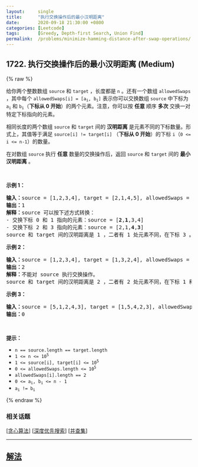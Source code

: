 ```yaml
---
layout:     single
title:      "执行交换操作后的最小汉明距离"
date:       2020-09-18 21:30:00 +0800
categories: [Leetcode]
tags:       [Greedy, Depth-first Search, Union Find]
permalink:  /problems/minimize-hamming-distance-after-swap-operations/
---
```


## 1722. 执行交换操作后的最小汉明距离 (Medium)

{% raw %}

<p>给你两个整数数组 <code>source</code> 和 <code>target</code> ，长度都是 <code>n</code> 。还有一个数组 <code>allowedSwaps</code> ，其中每个 <code>allowedSwaps[i] = [a<sub>i</sub>, b<sub>i</sub>]</code> 表示你可以交换数组 <code>source</code> 中下标为 <code>a<sub>i</sub></code> 和 <code>b<sub>i</sub></code>（<strong>下标从 0 开始</strong>）的两个元素。注意，你可以按 <strong>任意</strong> 顺序 <strong>多次</strong> 交换一对特定下标指向的元素。</p>

<p>相同长度的两个数组 <code>source</code> 和 <code>target</code> 间的 <strong>汉明距离</strong> 是元素不同的下标数量。形式上，其值等于满足 <code>source[i] != target[i]</code> （<strong>下标从 0 开始</strong>）的下标 <code>i</code>（<code>0 &lt;= i &lt;= n-1</code>）的数量。</p>

<p>在对数组 <code>source</code> 执行 <strong>任意</strong> 数量的交换操作后，返回 <code>source</code> 和 <code>target</code> 间的 <strong>最小汉明距离</strong> 。</p>

<p> </p>

<p><strong>示例 1：</strong></p>

<pre><strong>输入：</strong>source = [1,2,3,4], target = [2,1,4,5], allowedSwaps = [[0,1],[2,3]]
<strong>输出：</strong>1
<strong>解释：</strong>source 可以按下述方式转换：
- 交换下标 0 和 1 指向的元素：source = [<strong>2</strong>,<strong>1</strong>,3,4]
- 交换下标 2 和 3 指向的元素：source = [2,1,<strong>4</strong>,<strong>3</strong>]
source 和 target 间的汉明距离是 1 ，二者有 1 处元素不同，在下标 3 。
</pre>

<p><strong>示例 2：</strong></p>

<pre><strong>输入：</strong>source = [1,2,3,4], target = [1,3,2,4], allowedSwaps = []
<strong>输出：</strong>2
<strong>解释：</strong>不能对 source 执行交换操作。
source 和 target 间的汉明距离是 2 ，二者有 2 处元素不同，在下标 1 和下标 2 。</pre>

<p><strong>示例 3：</strong></p>

<pre><strong>输入：</strong>source = [5,1,2,4,3], target = [1,5,4,2,3], allowedSwaps = [[0,4],[4,2],[1,3],[1,4]]
<strong>输出：</strong>0
</pre>

<p> </p>

<p><strong>提示：</strong></p>

<ul>
	<li><code>n == source.length == target.length</code></li>
	<li><code>1 &lt;= n &lt;= 10<sup>5</sup></code></li>
	<li><code>1 &lt;= source[i], target[i] &lt;= 10<sup>5</sup></code></li>
	<li><code>0 &lt;= allowedSwaps.length &lt;= 10<sup>5</sup></code></li>
	<li><code>allowedSwaps[i].length == 2</code></li>
	<li><code>0 &lt;= a<sub>i</sub>, b<sub>i</sub> &lt;= n - 1</code></li>
	<li><code>a<sub>i</sub> != b<sub>i</sub></code></li>
</ul>

{% endraw %}

### 相关话题
  [[贪心算法](https://github.com/openset/leetcode/tree/master/tag/greedy/README.md)]
  [[深度优先搜索](https://github.com/openset/leetcode/tree/master/tag/depth-first-search/README.md)]
  [[并查集](https://github.com/openset/leetcode/tree/master/tag/union-find/README.md)]

---

## [解法](https://github.com/openset/leetcode/tree/master/problems/minimize-hamming-distance-after-swap-operations)
